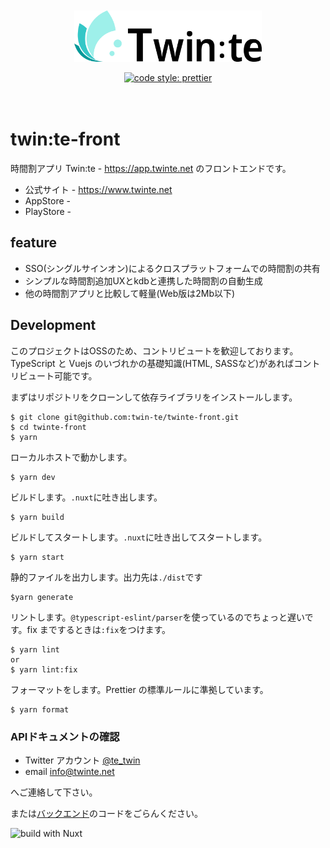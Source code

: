 <div style="padding: 20px" align="center">

<p>
    <img src="./src/assets/img/Twintelogo-color.png" width="300">
</p>
<p>
    <a href="https://github.com/prettier/prettier">
    <img alt="code style: prettier" src="https://img.shields.io/badge/code_style-prettier-ff69b4.svg?style=flat-square">
    </a>
</p>

</div>

# twin:te-front

時間割アプリ
Twin:te - https://app.twinte.net のフロントエンドです。

- 公式サイト - https://www.twinte.net
- AppStore - 
- PlayStore - 

## feature

- SSO(シングルサインオン)によるクロスプラットフォームでの時間割の共有
- シンプルな時間割追加UXとkdbと連携した時間割の自動生成
- 他の時間割アプリと比較して軽量(Web版は2Mb以下)

## Development

このプロジェクトはOSSのため、コントリビュートを歓迎しております。
TypeScript と Vuejs のいづれかの基礎知識(HTML, SASSなど)があればコントリビュート可能です。

まずはリポジトリをクローンして依存ライブラリをインストールします。

```
$ git clone git@github.com:twin-te/twinte-front.git
$ cd twinte-front
$ yarn
```

ローカルホストで動かします。

```
$ yarn dev
```

ビルドします。`.nuxt`に吐き出します。

```
$ yarn build
```

ビルドしてスタートします。`.nuxt`に吐き出してスタートします。

```
$ yarn start
```

静的ファイルを出力します。出力先は`./dist`です

```
$yarn generate
```

リントします。`@typescript-eslint/parser`を使っているのでちょっと遅いです。fix までするときは`:fix`をつけます。

```
$ yarn lint
or
$ yarn lint:fix
```

フォーマットをします。Prettier の標準ルールに準拠しています。

```
$ yarn format
```

### APIドキュメントの確認

- Twitter アカウント [@te_twin](https://twitter.com/te_twin)
- email info@twinte.net

へご連絡して下さい。

または[バックエンド](https://github.com/twin-te/twinte-server)のコードをごらんください。

![build with Nuxt](https://ja.nuxtjs.org/logos/built-with-nuxt.svg)
